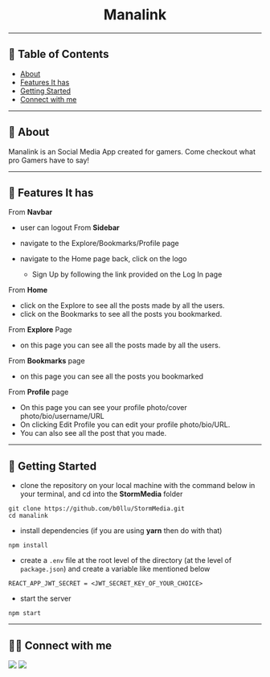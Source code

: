 <div align="center">

# Manalink

</div>

---

## 📕 Table of Contents

- [About](#-about)
- [Features It has](#-features-it-has)
- [Getting Started](#-getting-started)
- [Connect with me](#-connect-with-me)

---

## 📖 About

Manalink is an Social Media App created for gamers. Come checkout what pro  Gamers have to say!


---

## 🚀 Features It has
From **Navbar**
- user can logout
From **Sidebar**

- navigate to the Explore/Bookmarks/Profile page
- navigate to the Home page back, click on the  logo

  - Sign Up by following the link provided on the Log In page


From **Home**

- click on the Explore to see all the posts made by all the users.
- click on the Bookmarks to see all the posts you bookmarked.

From **Explore** Page

- on this page you can see all the posts made by all the users.

From **Bookmarks** page

- on this page you can see all the posts you bookmarked

From **Profile** page

- On this page you can see your profile photo/cover photo/bio/username/URL
- On clicking Edit Profile you can edit your profile photo/bio/URL.
- You can also see all the post that you made.


---

## 🔌 Getting Started

- clone the repository on your local machine with the command below in your terminal, and cd into the **StormMedia** folder

```
git clone https://github.com/b0llu/StormMedia.git
cd manalink
```

- install dependencies (if you are using **yarn** then do with that)

```
npm install
```

- create a `.env` file at the root level of the directory (at the level of `package.json`) and create a variable like mentioned below

```
REACT_APP_JWT_SECRET = <JWT_SECRET_KEY_OF_YOUR_CHOICE>
```

- start the server

```
npm start
```

---

## 👨‍💻 Connect with me

<a href="https://twitter.com/gadgetfather"><img src="https://img.shields.io/badge/Twitter-1DA1F2?style=for-the-badge&logo=twitter&logoColor=white"/></a>
<a href="https://www.linkedin.com/in/gadgetfather/"><img src="https://img.shields.io/badge/LinkedIn-0077B5?style=for-the-badge&logo=linkedin&logoColor=white"/></a>
